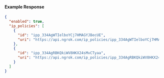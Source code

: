 <!-- Code generated for API Clients. DO NOT EDIT. -->

#### Example Response

```json
{
  "enabled": true,
  "ip_policies": [
    {
      "id": "ipp_334AgWTIelboYCj7HMAGYJBecUE",
      "uri": "https://api.ngrok.com/ip_policies/ipp_334AgWTIelboYCj7HMAGYJBecUE"
    },
    {
      "id": "ipp_334AgRBKQkiWV8HKX24sMvCTyaa",
      "uri": "https://api.ngrok.com/ip_policies/ipp_334AgRBKQkiWV8HKX24sMvCTyaa"
    }
  ]
}
```
